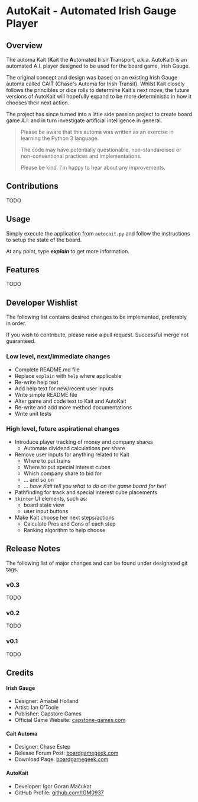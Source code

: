 # AutoKait - Automated Irish Gauge Player

## Overview

The automa Kait (**K**ait the **A**utomated **I**rish **T**ransport, a.k.a. AutoKait) is an automated A.I. player designed to be used for the board game, Irish Gauge.

The original concept and design was based on an existing Irish Gauge automa called CAIT (Chase's Automa for Irish Transit). Whilst Kait closely follows the princibles or dice rolls to determine Kait's next move, the future versions of AutoKait will hopefully expand to be more deterministic in how it chooses their next action.

The project has since turned into a little side passion project to create board game A.I. and in turn investigate artificial intelligence in general.

>Please be aware that this automa was written as an exercise in learning the Python 3 language.
> 
> The code may have potentially questionable, non-standardised or non-conventional practices and implementations.
> 
> Please be kind. I'm happy to hear about any improvements.

## Contributions

TODO

## Usage

Simply execute the application from `autocait.py` and follow the instructions to setup the state of the board.

At any point, type **_explain_** to get more information.

## Features

TODO

## Developer Wishlist

The following list contains desired changes to be implemented, preferably in order.

If you wish to contribute, please raise a pull request. Successful merge not guaranteed.
  
### Low level, next/immediate changes
  * Complete README.md file
  * Replace `explain` with `help` where applicable
  * Re-write help text
  * Add help text for new/recent user inputs
  * Write simple README file
  * Alter game and code text to Kait and AutoKait
  * Re-write and add more method documentations
  * Write unit tests

### High level, future aspirational changes
  * Introduce player tracking of money and company shares
    * Automate dividend calculations per share
  * Remove user inputs for anything related to Kait
    * Where to put trains
    * Where to put special interest cubes
    * Which company share to bid for
    * ... and so on
    * ... _have Kait tell you what to do on the game board for her!_
  * Pathfinding for track and special interest cube placements
  * `tkinter` UI elements, such as:
    * board state view
    * user input buttons
  * Make Kait choose her next steps/actions
    * Calculate Pros and Cons of each step
    * Ranking algorithm to help choose 

## Release Notes

The following list of major changes and can be found under designated git tags.

### v0.3
TODO
### v0.2
TODO
### v0.1
TODO

## Credits
#### Irish Gauge 
  * Designer: Amabel Holland
  * Artist: Ian O'Toole
  * Publisher: Capstore Games
  * Official Game Website: [capstone-games.com](https://capstone-games.com/board-games/irish-gauge/)
#### Cait Automa
  * Designer: Chase Estep
  * Release Forum Post: [boardgamegeek.com](https://boardgamegeek.com/thread/2321313/cait-irish-gauge-automa-solo-or-2p-games)
  * Download Page: [boardgamegeek.com](https://boardgamegeek.com/filepage/192125/cait-automa)
#### AutoKait
  * Developer: Igor Goran Mačukat
  * GitHub Profile: [github.com/IGM0937](https://github.com/IGM0937)
